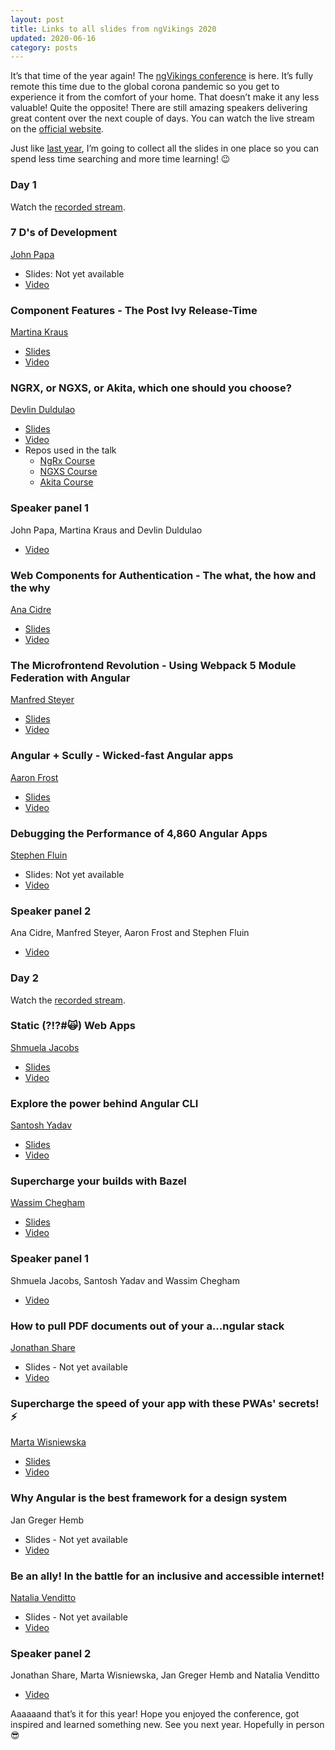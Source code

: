 ```yaml
---
layout: post
title: Links to all slides from ngVikings 2020
updated: 2020-06-16
category: posts
---
```


It’s that time of the year again! The [ngVikings conference](https://www.ngvikings.org/) is here. It’s fully remote this time due to the global corona pandemic so you get to experience it from the comfort of your home. That doesn’t make it any less valuable! Quite the opposite! There are still amazing speakers delivering great content over the next couple of days. You can watch the live stream on the [official website](https://www.ngvikings.org/).

Just like [last year](https://dzhavat.github.io/2019/05/27/links-to-all-slides-from-ngvikings.html), I’m going to collect all the slides in one place so you can spend less time searching and more time learning! 😉

### Day 1

Watch the [recorded stream](https://www.youtube.com/watch?v=VuHuqRJQzDc).

### 7 D's of Development

[John Papa](https://twitter.com/John_Papa)

* Slides: Not yet available
* [Video](https://www.youtube.com/watch?v=__TbR--u-u4)

### Component Features - The Post Ivy Release-Time

[Martina Kraus](https://twitter.com/MartinaKraus11)

* [Slides](https://slides.com/martinakraus/component-features#/)
* [Video](https://www.youtube.com/watch?v=WGnJlcJiYa0)

### NGRX, or NGXS, or Akita, which one should you choose?

[Devlin Duldulao](https://twitter.com/DevlinDuldulao)

* [Slides](https://slides.com/devlinduldulao/state-management-libs#/)
* [Video](https://www.youtube.com/watch?v=4OliKx8wxSI)
* Repos used in the talk
  * [NgRx Course](https://github.com/webmasterdevlin/ngrx-course)
  * [NGXS Course](https://github.com/webmasterdevlin/ngxs-course)
  * [Akita Course](https://github.com/webmasterdevlin/akita-course)

### Speaker panel 1

John Papa, Martina Kraus and Devlin Duldulao

* [Video](https://www.youtube.com/watch?v=IbuwXMlvzSQ)

### Web Components for Authentication - The what, the how and the why

[Ana Cidre](https://twitter.com/AnaCidre_)

* [Slides](https://docs.google.com/presentation/d/1LhFgdJpY5V-U4SARyEmAYqWu7Q8BjQP26m8K3j_0Uc8/edit#slide=id.g7000130fc1_0_0)
* [Video](https://www.youtube.com/watch?v=jMmVUtKBrXU)

### The Microfrontend Revolution - Using Webpack 5 Module Federation with Angular

[Manfred Steyer](https://twitter.com/ManfredSteyer)

* [Slides](https://www.angulararchitects.io/konferenzen/the-microfrontend-revolution-module-federation-with-angular-2/)
* [Video](https://www.youtube.com/watch?v=HDR9qEsLjtg)

### Angular + Scully - Wicked-fast Angular apps

[Aaron Frost](https://twitter.com/aaronfrost)

* [Slides](https://docs.google.com/presentation/d/19_2-aHQ6kpeY2rj1rEAqu12lZVaT1S90EaiYwMF8v2Q/edit#slide=id.p)
* [Video](https://www.youtube.com/watch?v=AWJoPble388)

### Debugging the Performance of 4,860 Angular Apps

[Stephen Fluin](https://twitter.com/stephenfluin)

* Slides: Not yet available
* [Video](https://www.youtube.com/watch?v=xT6vKn7ePhc)

### Speaker panel 2

Ana Cidre, Manfred Steyer, Aaron Frost and Stephen Fluin

* [Video](https://www.youtube.com/watch?v=C_reZh53eTs)

### Day 2

Watch the [recorded stream](https://www.youtube.com/watch?v=B4mqeXbNGkY).

### Static (?!?#🙀) Web Apps

[Shmuela Jacobs](https://twitter.com/ShmuelaJ)

* [Slides](https://speakerdeck.com/shmool/static-number-web-apps)
* [Video](https://www.youtube.com/watch?v=51mg4q83CCo)

### Explore the power behind Angular CLI

[Santosh Yadav](https://twitter.com/SantoshYadavDev)

* [Slides](https://slides.com/santoshyadav/angular-builders-21d546#/)
* [Video](https://www.youtube.com/watch?v=1iEFddnUfXk)

### Supercharge your builds with Bazel

[Wassim Chegham](https://twitter.com/manekinekko)

* [Slides](https://slides.com/wassimchegham/super-charge-your-builds-with-bazel-ngvikings-2020#/)
* [Video](https://www.youtube.com/watch?v=iD2OdL3HKkE)

### Speaker panel 1

Shmuela Jacobs, Santosh Yadav and Wassim Chegham

* [Video](https://www.youtube.com/watch?v=Qzd_Q15FvDQ)

### How to pull PDF documents out of your a...ngular stack

[Jonathan Share](https://twitter.com/jonnyshare)

* Slides - Not yet available
* [Video](https://www.youtube.com/watch?v=G-aLrU44XxM)

### Supercharge the speed of your app with these PWAs' secrets! ⚡

[Marta Wisniewska](https://twitter.com/MartaW_PL)

* [Slides](https://docs.google.com/presentation/d/1qqtfov6YNBgHH0JVi2GupbMnkQKVOoC73zkKzpn3YL0/edit)
* [Video](https://www.youtube.com/watch?v=qo9XW-2LkLk)

### Why Angular is the best framework for a design system

Jan Greger Hemb

* Slides - Not yet available
* [Video](https://www.youtube.com/watch?v=yERBKsNVE60)

### Be an ally! In the battle for an inclusive and accessible internet!

[Natalia Venditto](https://twitter.com/AnfibiaCreativa)

* Slides - Not yet available
* [Video](https://www.youtube.com/watch?v=1FlxGq5gNAc)

### Speaker panel 2

Jonathan Share, Marta Wisniewska, Jan Greger Hemb and Natalia Venditto

* [Video](https://www.youtube.com/watch?v=rPZB8tl2kRE)

Aaaaaand that’s it for this year! Hope you enjoyed the conference, got inspired and learned something new. See you next year. Hopefully in person 😎